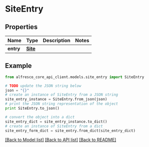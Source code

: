 # SiteEntry


## Properties
Name | Type | Description | Notes
------------ | ------------- | ------------- | -------------
**entry** | [**Site**](Site.md) |  | 

## Example

```python
from alfresco_core_api_client.models.site_entry import SiteEntry

# TODO update the JSON string below
json = "{}"
# create an instance of SiteEntry from a JSON string
site_entry_instance = SiteEntry.from_json(json)
# print the JSON string representation of the object
print SiteEntry.to_json()

# convert the object into a dict
site_entry_dict = site_entry_instance.to_dict()
# create an instance of SiteEntry from a dict
site_entry_form_dict = site_entry.from_dict(site_entry_dict)
```
[[Back to Model list]](../README.md#documentation-for-models) [[Back to API list]](../README.md#documentation-for-api-endpoints) [[Back to README]](../README.md)


